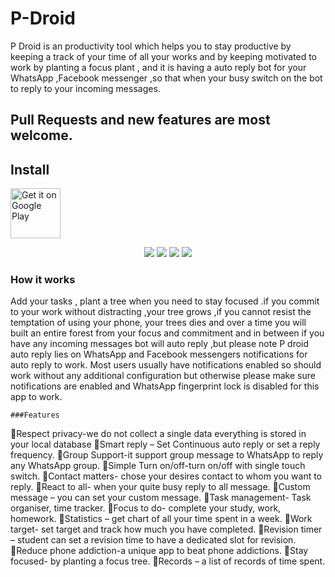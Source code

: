 # P-Droid


P Droid is an productivity tool which helps you to stay productive by keeping a track of your time of all your works and by keeping motivated to work by planting a focus plant , and it is having a auto reply bot for your WhatsApp ,Facebook messenger ,so that when your busy switch on the bot to reply to your incoming messages.


## Pull Requests and new features are most welcome.



## Install
<p>
<a href="https://play.google.com/store/apps/details?id=com.techov8.p_droid&hl=en_IN&gl=US">
    <img alt="Get it on Google Play" height="80"
        src="https://lh3.googleusercontent.com/cjsqrWQKJQp9RFO7-hJ9AfpKzbUb_Y84vXfjlP0iRHBvladwAfXih984olktDhPnFqyZ0nu9A5jvFwOEQPXzv7hr3ce3QVsLN8kQ2Ao=s0" />
</a>
</p>



<p align="center">
<a><img src="https://play-lh.googleusercontent.com/1i5_ReXRTO22wu_LnieShRBbcjiZDFgtAe6CyWP791tE6YFfV99RLPLqUTZ7NtdbXj-S=w1440-h620-rw"/></a>
  <a><img src="https://play-lh.googleusercontent.com/DH-mWFLnz0hwAaHoboFTK2rZqeLa0pvmldSjjdSsuBkU0ycaEaghxEW6Tm9eMnnzUeE=w1440-h620-rw"/></a>
  <a><img src="https://play-lh.googleusercontent.com/-emh_q0GPSnaDoqbkvFRL0XIaUeZXhZ9d5EqCqWtHa8ZTtSW_WKlPkyHioAwkNsYcA=w1440-h620-rw"/></a>
  <a><img src="https://play-lh.googleusercontent.com/rzut1uoi1SJwPjyAjtzR17H9RT1wIPCekdJvoYxSkPAiDpY5aeLxa8RMWZ8V3kmixg=w1440-h620-rw"/></a>
</p>

 ### How it works
<p>
   
Add your tasks , plant a tree when you need to stay focused .if you commit to your work without distracting ,your tree grows ,if you cannot resist the temptation of using your phone, your trees dies and over a time you will built an entire forest from your focus and commitment and in between if you have any incoming messages bot will auto reply ,but please note P droid auto reply lies on WhatsApp and Facebook messengers notifications for auto reply to work. Most users usually have notifications enabled so should work without any additional configuration but otherwise please make sure notifications are enabled and WhatsApp fingerprint lock is disabled for this app to work.
    </p>
    
    
    
    ###Features
    
 <p>
<a>Respect privacy-we do not collect a single data everything is stored in your local database</a>
<a>Smart reply – Set Continuous auto reply or set a reply frequency.</a>
<a>Group Support-it support group message to WhatsApp to reply any WhatsApp group.</a>
<a>Simple Turn on/off-turn on/off with single touch switch.</a>
<a>Contact matters- chose your desires contact to whom you want to reply.</a>
<a>React to all- when your quite busy reply to all message.</a>
<a>Custom message – you can set your custom message.</a>
<a>Task management- Task organiser, time tracker.</a>
<a>Focus to do- complete your study, work, homework.</a>
<a>Statistics – get chart of all your time spent in a week.</a>
<a>Work target- set target and track how much you have completed.</a>
<a>Revision timer – student can set a revision time to have a dedicated slot for revision.</a>
<a>Reduce phone addiction-a unique app to beat phone addictions.</a>
<a>Stay focused- by planting a focus tree.</a>
<a>Records – a list of records of time spent.</a>
</p>
    
